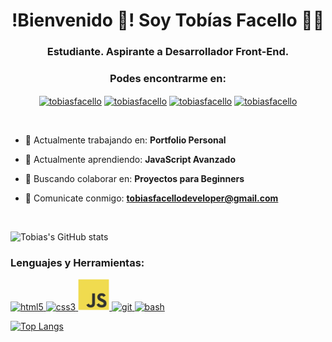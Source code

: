 <!--
**tobiasfacello/tobiasfacello** is a ✨ _special_ ✨ repository because its `README.md` (this file) appears on your GitHub profile.
-->



<h1 align="center">!Bienvenido 👋! Soy Tobías Facello 👨‍💻</h1>
<h3 align="center">Estudiante. Aspirante a Desarrollador Front-End.</h3>
<h3 align="center">Podes encontrarme en:</h3>



<p align="center">
<a href="https://linkedin.com/in/tobiasfacello" target="blank"><img align="center" src="https://dw-iconusers.flaticon.com/43971/43971898/1624636636372.svg?token=exp=1624637547~hmac=b51a26985783a73cd8be56acf926ecc9" alt="tobiasfacello" height="40" width="40" /></a>
<a href="https://codepen.io/tobiasfacello" target="blank"><img align="center" src="https://dw-iconusers.flaticon.com/43971/43971898/1624636108752.svg?token=exp=1624637103~hmac=915ff1bead6414bb485a61899707387f" alt="tobiasfacello" height="40" width="40" /></a>
<a href="https://twitter.com/tobiasfacello" target="blank"><img align="center" src="https://dw-iconusers.flaticon.com/43971/43971898/1624636910336.svg?token=exp=1624637824~hmac=6205ad3337cce610130fad665708388f" alt="tobiasfacello" height="40" width="40" /></a>
<a href="https://instagram.com/tobiasfacello" target="blank"><img align="center" src="https://dw-iconusers.flaticon.com/43971/43971898/1624637086692.svg?token=exp=1624637993~hmac=d7f1c326d18790e576a44831ea2cb1be" alt="tobiasfacello" height="40" width="40" /></a>
</p>

<br>

- 🔭 Actualmente trabajando en: **Portfolio Personal**

- 🌱 Actualmente aprendiendo: **JavaScript Avanzado**

- 🤝 Buscando colaborar en: **Proyectos para Beginners**

- 💬 Comunicate conmigo: **tobiasfacellodeveloper@gmail.com**

<br>

![Tobias's GitHub stats](https://github-readme-stats.vercel.app/api?username=tobiasfacello&show_icons=true&theme=graywhite)

<h3 align="left">Lenguajes y Herramientas:</h3>
<p align="left"> <a href="https://www.w3.org/html/" target="_blank"> <img src="https://dw-iconusers.flaticon.com/43971/43971898/1624637887734.svg?token=exp=1624638823~hmac=db3ed11d530bf70debfd72113b4faed2" alt="html5" width="50" height="50"/> </a> <a href="https://www.w3schools.com/css/" target="_blank"> <img src="https://image.flaticon.com/icons/png/512/732/732190.png" alt="css3" width="50" height="50"/> </a> <a href="https://developer.mozilla.org/en-US/docs/Web/JavaScript" target="_blank"> <img src="https://raw.githubusercontent.com/devicons/devicon/master/icons/javascript/javascript-original.svg" alt="javascript" width="50" height="50"/> </a> <a href="https://git-scm.com/" target="_blank"> <img src="https://www.vectorlogo.zone/logos/git-scm/git-scm-icon.svg" alt="git" width="50" height="50"/> </a> <a href="https://www.gnu.org/software/bash/" target="_blank"> <img src="https://www.vectorlogo.zone/logos/gnu_bash/gnu_bash-icon.svg" alt="bash" width="50" height="50"/> </a> </p>

[![Top Langs](https://github-readme-stats.vercel.app/api/top-langs/?username=tobiasfacello&layout=compact)](https://github.com/tobiasfacello/github-readme-stats)
